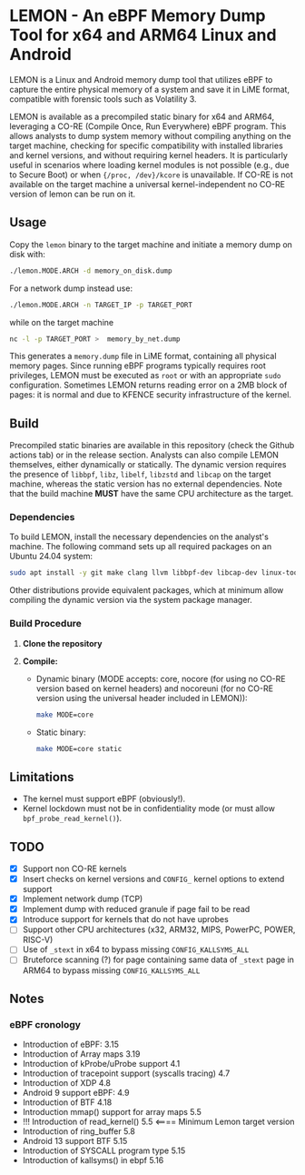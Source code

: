 # LEMON - An eBPF Memory Dump Tool for x64 and ARM64 Linux and Android

LEMON is a Linux and Android memory dump tool that utilizes eBPF to capture the entire physical memory of a system and save it in LiME format, compatible with forensic tools such as Volatility 3.

LEMON is available as a precompiled static binary for x64 and ARM64, leveraging a CO-RE (Compile Once, Run Everywhere) eBPF program. This allows analysts to dump system memory without compiling anything on the target machine, checking for specific compatibility with installed libraries and kernel versions, and without requiring kernel headers. It is particularly useful in scenarios where loading kernel modules is not possible (e.g., due to Secure Boot) or when `{/proc, /dev}/kcore` is unavailable. If CO-RE is not available on the target machine a universal kernel-independent no CO-RE version of lemon can be run on it.

## Usage

Copy the `lemon` binary to the target machine and initiate a memory dump on disk with:

```sh
./lemon.MODE.ARCH -d memory_on_disk.dump
```

For a network dump instead use:

```sh
./lemon.MODE.ARCH -n TARGET_IP -p TARGET_PORT
```
while on the target machine
```sh
nc -l -p TARGET_PORT >  memory_by_net.dump
```

This generates a `memory.dump` file in LiME format, containing all physical memory pages. Since running eBPF programs typically requires root privileges, LEMON must be executed as `root` or with an appropriate `sudo` configuration.
Sometimes LEMON returns reading error on a 2MB block of pages: it is normal and due to KFENCE security infrastructure of the kernel.  

## Build

Precompiled static binaries are available in this repository (check the Github actions tab) or in the release section. Analysts can also compile LEMON themselves, either dynamically or statically. The dynamic version requires the presence of `libbpf`, `libz`, `libelf`, `libzstd` and `libcap` on the target machine, whereas the static version has no external dependencies. Note that the build machine **MUST** have the same CPU architecture as the target.

### Dependencies

To build LEMON, install the necessary dependencies on the analyst's machine. The following command sets up all required packages on an Ubuntu 24.04 system:

```sh
sudo apt install -y git make clang llvm libbpf-dev libcap-dev linux-tools-generic
```

Other distributions provide equivalent packages, which at minimum allow compiling the dynamic version via the system package manager.

### Build Procedure

1. **Clone the repository**

2. **Compile:**

   - Dynamic binary (MODE accepts: core, nocore (for using no CO-RE version based on kernel headers) and nocoreuni (for no CO-RE version using the universal header included in LEMON)):
     ```sh
     make MODE=core
     ```
   - Static binary:
     ```sh
     make MODE=core static
     ```

## Limitations

- The kernel must support eBPF (obviously!).
- Kernel lockdown must not be in confidentiality mode (or must allow `bpf_probe_read_kernel()`).

## TODO

- [X] Support non CO-RE kernels
- [X] Insert checks on kernel versions and ```CONFIG_``` kernel options to extend support
- [X] Implement network dump (TCP)
- [X] Implement dump with reduced granule if page fail to be read
- [X] Introduce support for kernels that do not have uprobes
- [ ] Support other CPU architectures (x32, ARM32, MIPS, PowerPC, POWER, RISC-V)
- [ ] Use of `_stext` in x64 to bypass missing `CONFIG_KALLSYMS_ALL`
- [ ] Bruteforce scanning (?) for page containing same data of  `_stext` page in ARM64 to bypass missing `CONFIG_KALLSYMS_ALL`

## Notes

### eBPF cronology
- Introduction of eBPF: 3.15
- Introduction of Array maps 3.19
- Introduction of kProbe/uProbe support 4.1
- Introduction of tracepoint support (syscalls tracing) 4.7
- Introduction of XDP 4.8
- Android 9 support eBPF: 4.9
- Introduction of BTF 4.18
- Introduction mmap() support for array maps 5.5
- !!! Introduction of read_kernel() 5.5 <==== Minimum Lemon target version
- Introduction of ring_buffer 5.8
- Android 13 support BTF 5.15
- Introduction of SYSCALL program type 5.15
- Introduction of kallsyms() in ebpf 5.16
